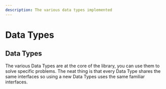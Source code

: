 ```yaml
---
description: The various data types implemented
---
```


# Data Types

## Data Types

The various Data Types are at the core of the library, you can use them to solve specific problems. The neat thing is that every Data Type shares the same interfaces so using a new Data Types uses the same familiar interfaces.

